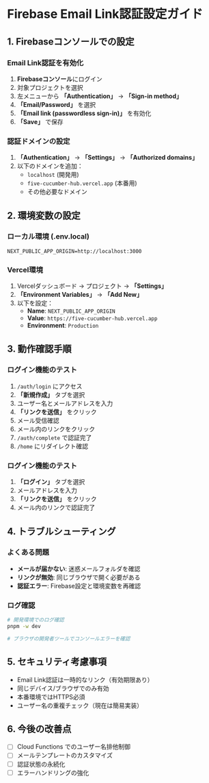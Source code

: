 # Firebase Email Link認証設定ガイド

## 1. Firebaseコンソールでの設定

### Email Link認証を有効化

1. **Firebaseコンソール**にログイン
2. 対象プロジェクトを選択
3. 左メニューから **「Authentication」** → **「Sign-in method」**
4. **「Email/Password」** を選択
5. **「Email link (passwordless sign-in)」** を有効化
6. **「Save」** で保存

### 認証ドメインの設定

1. **「Authentication」** → **「Settings」** → **「Authorized domains」**
2. 以下のドメインを追加：
   - `localhost` (開発用)
   - `five-cucumber-hub.vercel.app` (本番用)
   - その他必要なドメイン

## 2. 環境変数の設定

### ローカル環境 (.env.local)

```env
NEXT_PUBLIC_APP_ORIGIN=http://localhost:3000
```

### Vercel環境

1. Vercelダッシュボード → プロジェクト → **「Settings」**
2. **「Environment Variables」** → **「Add New」**
3. 以下を設定：
   - **Name**: `NEXT_PUBLIC_APP_ORIGIN`
   - **Value**: `https://five-cucumber-hub.vercel.app`
   - **Environment**: `Production`

## 3. 動作確認手順

### ログイン機能のテスト

1. `/auth/login` にアクセス
2. **「新規作成」** タブを選択
3. ユーザー名とメールアドレスを入力
4. **「リンクを送信」** をクリック
5. メール受信確認
6. メール内のリンクをクリック
7. `/auth/complete` で認証完了
8. `/home` にリダイレクト確認

### ログイン機能のテスト

1. **「ログイン」** タブを選択
2. メールアドレスを入力
3. **「リンクを送信」** をクリック
4. メール内のリンクで認証完了

## 4. トラブルシューティング

### よくある問題

- **メールが届かない**: 迷惑メールフォルダを確認
- **リンクが無効**: 同じブラウザで開く必要がある
- **認証エラー**: Firebase設定と環境変数を再確認

### ログ確認

```bash
# 開発環境でのログ確認
pnpm -w dev

# ブラウザの開発者ツールでコンソールエラーを確認
```

## 5. セキュリティ考慮事項

- Email Link認証は一時的なリンク（有効期限あり）
- 同じデバイス/ブラウザでのみ有効
- 本番環境ではHTTPS必須
- ユーザー名の重複チェック（現在は簡易実装）

## 6. 今後の改善点

- [ ] Cloud Functions でのユーザー名排他制御
- [ ] メールテンプレートのカスタマイズ
- [ ] 認証状態の永続化
- [ ] エラーハンドリングの強化
